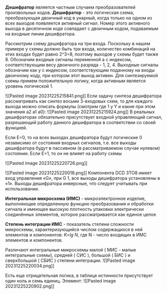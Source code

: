 **Дешифратор** является частным случаем преобразователей произвольных кодов.
**Дешифратор** - это логическая схема, преобразующая двоичный код в унарный, когда только на одном из всех выходов появляется активный сигнал. Номер этого активного выхода в десятичном коде совпадает с двоичным кодом, подаваемым на входные линии дешифратора.

Рассмотрим схему дешифратора на три входа. Поскольку в нашем примере у схемы должно быть три входа, количество комбинаций на этих входах будет равно 2^3=8, поэтому выходов у схемы будет также 8. Обозначим входные сигналы переменной а с индексом, соответствующим весу двоичного разряда - 1, 2, 4. Выходные сигналы обозначим как y с индексом, соответствующим поданному на входы двоичному коду, при котором этот выход активен. Для синтезируемой схемы примем положительную логику, когда активным является уровень логической 1.


![[Pasted image 20231225215841.png]]
Если задачу синтеза дешифратора рассматривать как синтез восьми 3-входовых схем, то для каждого выхода можно описать формулы (смотрим где 1 у Y и какие при этом значения a2 a1 a0):
![[Pasted image 20231225215924.png]]
В реальных дешифраторах обязательно присутствует входной управляющий сигнал, разрешающий работу данного дешифратора в соответствии со своей функцией.

Если Е=0, то на всех выходах дешифратора будут логические 0 независимо от состояния входных сигналов, т.е. все выходы дешифратора будут в пассивном (в рассматриваемом случае нулевом) состоянии.
Если Е=1, то он не влияет на работу схемы

![[Pasted image 20231225220726.png]]

![[Pasted image 20231225220018.png]]
Компонента DCD 3TO8 имеет вход управления «G», при G 1, все выходы дешифратора установлены в «1». Выходы дешифратора инверсные, что следует учитывать при использовании.

**Интегральная микросхема (ИМС)** - микроэлектронное изделие, выполняющее определенную функцию преобразования и обработки сигнала и имеющее высокую плотность упаковки электрически соединённых элементов, которое рассматривается как единое целое

**Степень интеграции ИМС** - показатель степени сложности микросхемы, характеризующийся числом содержащихся в ней элементов и компонентов:
*K=lg N*,
где N - число входящих в ИМС элементов и компонентов.

Различают интегральные микросхемы малой ( МИС - малые интегральные схемы), средней ( СИС ), большой ( БИС ) и сверхбольшой ( СБИС ) степени интеграции.
![[Pasted image 20231225220034.png]]

Есть еще отрицательная логика, в таблице истинности присутствует один ноль и семь единиц.
Элемент:
![[Pasted image 20231225220902.png]]